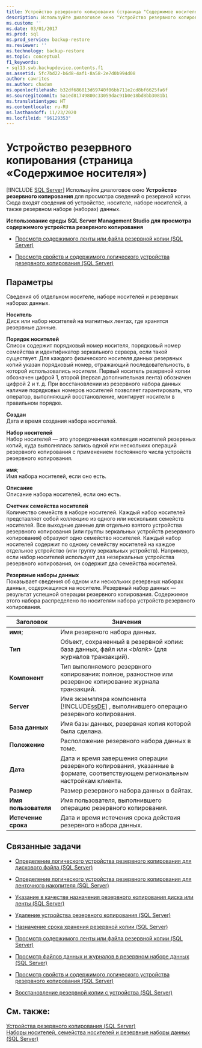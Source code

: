 ```yaml
---
title: Устройство резервного копирования (страница "Содержимое носителя") | Документация Майкрософт
description: Используйте диалоговое окно "Устройство резервного копирования" для просмотра сведений о резервной копии. Сюда входят сведения об устройстве, носителе, наборе носителей, а также резервном наборе (наборах) данных.
ms.custom: ''
ms.date: 03/01/2017
ms.prod: sql
ms.prod_service: backup-restore
ms.reviewer: ''
ms.technology: backup-restore
ms.topic: conceptual
f1_keywords:
- sql13.swb.backupdevice.contents.f1
ms.assetid: 5fc7bd22-b6d8-4af1-8a58-2e7d0b994d08
author: cawrites
ms.author: chadam
ms.openlocfilehash: b32df686813d69740f06bb711e2cd8bf6625fa6f
ms.sourcegitcommit: 5a1ed81749800c33059dac91b0e18bd8bb3081b1
ms.translationtype: HT
ms.contentlocale: ru-RU
ms.lasthandoff: 11/23/2020
ms.locfileid: "96129353"
---
```

# <a name="backup-device-media-contents-page"></a>Устройство резервного копирования (страница «Содержимое носителя»)
 [!INCLUDE [SQL Server](../../includes/applies-to-version/sqlserver.md)]
  Используйте диалоговое окно **Устройство резервного копирования** для просмотра сведений о резервной копии. Сюда входят сведения об устройстве, носителе, наборе носителей, а также резервном наборе (наборах) данных.  
  
 **Использование среды SQL Server Management Studio для просмотра содержимого устройства резервного копирования**  
  
-   [Просмотр содержимого ленты или файла резервной копии (SQL Server)](../../relational-databases/backup-restore/view-the-contents-of-a-backup-tape-or-file-sql-server.md)  
  
-   [Просмотр свойств и содержимого логического устройства резервного копирования (SQL Server)](../../relational-databases/backup-restore/view-the-properties-and-contents-of-a-logical-backup-device-sql-server.md)  
  
## <a name="options"></a>Параметры  
 Сведения об отдельном носителе, наборе носителей и резервных наборах данных.  
  
 **Носитель**  
 Диск или набор носителей на магнитных лентах, где хранятся резервные данные.  
  
 **Порядок носителей**  
 Список содержит порядковый номер носителя, порядковый номер семейства и идентификатор зеркального сервера, если такой существует. Для каждого физического носителя данных резервных копий указан порядковый номер, отражающий поcледовательность, в которой использовались носители. Первый носитель резервной копии обозначен цифрой 1, второй (первая дополнительная лента) обозначен цифрой 2 и т. д. При восстановлении из резервного набора данных наличие порядковых номеров носителей позволяет гарантировать, что оператор, выполняющий восстановление, монтирует носители в правильном порядке.  
  
 **Создан**  
 Дата и время создания набора носителей.  
  
 **Набор носителей**  
 Набор носителей — это упорядоченная коллекция носителей резервных копий, куда выполнялась запись одной или нескольких операций резервного копирования с применением постоянного числа устройств резервного копирования.  
  
 **имя**;  
 Имя набора носителей, если оно есть.  
  
 **Описание**  
 Описание набора носителей, если оно есть.  
  
 **Счетчик семейства носителей**  
 Количество семейств в наборе носителей. Каждый набор носителей представляет собой коллекцию из одного или нескольких семейств носителей. Все выходные данные для отдельно взятого устройства резервного копирования (или группы зеркальных устройств резервного копирования) образуют одно семейство носителей. Каждый набор носителей содержит по одному семейству носителей на каждое отдельное устройство (или группу зеркальных устройств). Например, если набор носителей использует два незеркальных устройства резервного копирования, он содержит два семейства носителей.  
  
 **Резервные наборы данных**  
 Показывает сведения об одном или нескольких резервных наборах данных, содержащихся на носителе. Резервный набор данных — результат успешной операции резервного копирования. Содержимое этого набора распределено по носителям набора устройств резервного копирования.  
  
|Заголовок|Значения|  
|------------|------------|  
|**имя**;|Имя резервного набора данных.|  
|**Тип**|Объект, сохраненный в резервной копии: база данных, файл или *\<blank>* (для журналов транзакций).|  
|**Компонент**|Тип выполняемого резервного копирования: полное, разностное или резервное копирование журнала транзакций.|  
|**Server**|Имя экземпляра компонента [!INCLUDE[ssDE](../../includes/ssde-md.md)] , выполнившего операцию резервного копирования.|  
|**База данных**|Имя базы данных, резервная копия которой была сделана.|  
|**Положение**|Расположение резервного набора данных в томе.|  
|**Дата**|Дата и время завершения операции резервного копирования, указанные в формате, соответствующем региональным настройкам клиента.|  
|**Размер**|Размер резервного набора данных в байтах.|  
|**Имя пользователя**|Имя пользователя, выполнившего операцию резервного копирования.|  
|**Истечение срока**|Дата и время истечения срока действия резервного набора данных.|  
  
##  <a name="related-tasks"></a><a name="RelatedTasks"></a> Связанные задачи  
  
-   [Определение логического устройства резервного копирования для дискового файла (SQL Server)](../../relational-databases/backup-restore/define-a-logical-backup-device-for-a-disk-file-sql-server.md)  
  
-   [Определение логического устройства резервного копирования для ленточного накопителя (SQL Server)](../../relational-databases/backup-restore/define-a-logical-backup-device-for-a-tape-drive-sql-server.md)  
  
-   [Указание в качестве назначения резервного копирования диска или ленты (SQL Server)](../../relational-databases/backup-restore/specify-a-disk-or-tape-as-a-backup-destination-sql-server.md)  
  
-   [Удаление устройства резервного копирования (SQL Server)](../../relational-databases/backup-restore/delete-a-backup-device-sql-server.md)  
  
-   [Назначение срока хранения резервной копии (SQL Server)](../../relational-databases/backup-restore/set-the-expiration-date-on-a-backup-sql-server.md)  
  
-   [Просмотр содержимого ленты или файла резервной копии (SQL Server)](../../relational-databases/backup-restore/view-the-contents-of-a-backup-tape-or-file-sql-server.md)  
  
-   [Просмотр файлов данных и журналов в резервном наборе данных (SQL Server)](../../relational-databases/backup-restore/view-the-data-and-log-files-in-a-backup-set-sql-server.md)  
  
-   [Просмотр свойств и содержимого логического устройства резервного копирования (SQL Server)](../../relational-databases/backup-restore/view-the-properties-and-contents-of-a-logical-backup-device-sql-server.md)  
  
-   [Восстановление резервной копии с устройства (SQL Server)](../../relational-databases/backup-restore/restore-a-backup-from-a-device-sql-server.md)  
  
## <a name="see-also"></a>См. также:  
 [Устройства резервного копирования (SQL Server)](../../relational-databases/backup-restore/backup-devices-sql-server.md)   
 [Наборы носителей, семейства носителей и резервные наборы данных (SQL Server)](../../relational-databases/backup-restore/media-sets-media-families-and-backup-sets-sql-server.md)  
  
  
